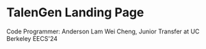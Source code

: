 # TalenGen Landing Page
Code Programmer: Anderson Lam Wei Cheng, Junior Transfer at UC Berkeley EECS'24
